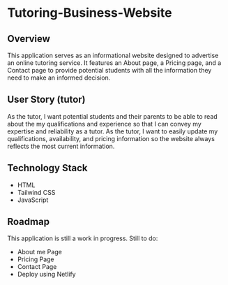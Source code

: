 # Tutoring-Business-Website

## Overview

This application serves as an informational website designed to advertise an online tutoring service. It features an About page, a Pricing page, and a Contact page to provide potential students with all the information they need to make an informed decision.

## User Story (tutor)

As the tutor, I want potential students and their parents to be able to read about the my qualifications and experience so that I can convey my expertise and reliability as a tutor.
As the tutor, I want to easily update my qualifications, availability, and pricing information so the website always reflects the most current information.

## Technology Stack

- HTML
- Tailwind CSS
- JavaScript

## Roadmap

This application is still a work in progress. 
Still to do:
- About me Page
- Pricing Page
- Contact Page
- Deploy using Netlify
